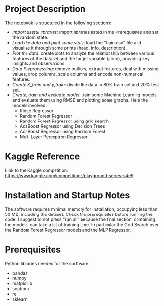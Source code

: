 # Project Description
The notebook is structured in the following sections:
 - *Import useful libraries*: import libraries listed in the Prerequisites and set the random state.
 - *Load the data and print some stats*: load the "train.csv" file and visualize it through some prints (head, info, description).
 - *Plot the data*: create plots to analyze the relationship between various features of the dataset and the target variable (price), providing key insights and observations.
 - *Data Preprocessing*: remove outliers, extract features, deal with missing values, drop columns, scale columns and encode non-numerical features.
 - *Create X_train and y_train*: divide the data in 80% train set and 20% test set.
 - *Create, train and evaluate model*: train some Machine Learning models and evaluate them using RMSE and plotting some graphs. Here the models involved:
    - Ridge Regressor
    - Random Forest Regressor
    - Random Forest Regressor using grid search
    - AdaBoost Regressor using Decision Trees
    - AdaBoost Regressor using Random Forest
    - Multi Layer Perceptron Regressor

# Kaggle Reference
Link to the Kaggle competition: https://www.kaggle.com/competitions/playground-series-s4e9

# Installation and Startup Notes
The software requires minimal memory for installation, occupying less than 50 MB, including the dataset. Check the prerequisites before running the code.
I suggest to not press "run all" because the final section, containing the models, can take a lot of training time. 
In particular the Grid Search over the Random Forest Regressor models and the MLP Regressor.

# Prerequisites
Python libraries needed for the sorftware:
 - pandas
 - numpy
 - matplotlib
 - seaborn
 - re
 - sklearn
